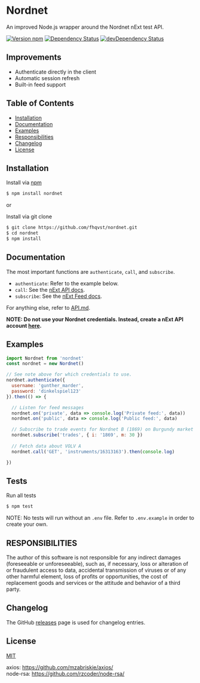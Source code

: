 # Nordnet

An improved Node.js wrapper around the Nordnet nExt test API.

[![Version npm](https://img.shields.io/npm/v/nordnet.svg)](https://www.npmjs.com/package/nordnet)
[![Dependency Status](https://david-dm.org/fhqvst/nordnet.svg)](https://david-dm.org/fhqvst/nordnet)
[![devDependency Status](https://david-dm.org/fhqvst/nordnet/dev-status.svg)](https://david-dm.org/fhqvst/nordnet#info=devDependencies)

## Improvements

- Authenticate directly in the client
- Automatic session refresh
- Built-in feed support

## Table of Contents

* [Installation](#installation)
* [Documentation](#documentation)
* [Examples](#examples)
* [Responsibilities](#responsibilities)
* [Changelog](#changelog)
* [License](#license)

## Installation

Install via [npm](https://www.npmjs.com/package/nordnet)

```bash
$ npm install nordnet
```

or

Install via git clone

```bash
$ git clone https://github.com/fhqvst/nordnet.git
$ cd nordnet
$ npm install
```

## Documentation

The most important functions are `authenticate`, `call`, and `subscribe`.
- `authenticate`: Refer to the example below.
- `call`: See the [nExt API docs](https://api.test.nordnet.se/api-docs/index.html).
- `subscribe`: See the [nExt Feed docs](https://api.test.nordnet.se/next/2/api-docs/docs/feeds).

For anything else, refer to [API.md](https://github.com/fhqvst/nordnet/blob/master/API.md).

**NOTE: Do not use your Nordnet credentials. Instead, create a nExt API account [here](https://api.test.nordnet.se/account/register).**

## Examples
```javascript
import Nordnet from 'nordnet'
const nordnet = new Nordnet()

// See note above for which credentials to use.
nordnet.authenticate({
  username: 'gunther_marder',
  password: 'dinkelspiel123'
}).then(() => {

  // Listen for feed messages
  nordnet.on('private', data => console.log('Private feed:', data))
  nordnet.on('public', data => console.log('Public feed:', data)

  // Subscribe to trade events for Nordnet B (1869) on Burgundy market (30)
  nordnet.subscribe('trades', { i: '1869', m: 30 })
  
  // Fetch data about VOLV A
  nordnet.call('GET', 'instruments/16313163').then(console.log) 

})
```

## Tests

Run all tests

```bash
$ npm test
```
NOTE: No tests will run without an `.env` file. Refer to `.env.example` in order to create your own.

## RESPONSIBILITIES

The author of this software is not responsible for any indirect damages (foreseeable or unforeseeable), such as, if necessary, loss or alteration of or fraudulent access to data, accidental transmission of viruses or of any other harmful element, loss of profits or opportunities, the cost of replacement goods and services or the attitude and behavior of a third party.

## Changelog

The GitHub [releases](releases) page is used for changelog entries.

## License

[MIT](LICENSE)

axios: https://github.com/mzabriskie/axios/<br>
node-rsa: https://github.com/rzcoder/node-rsa/
